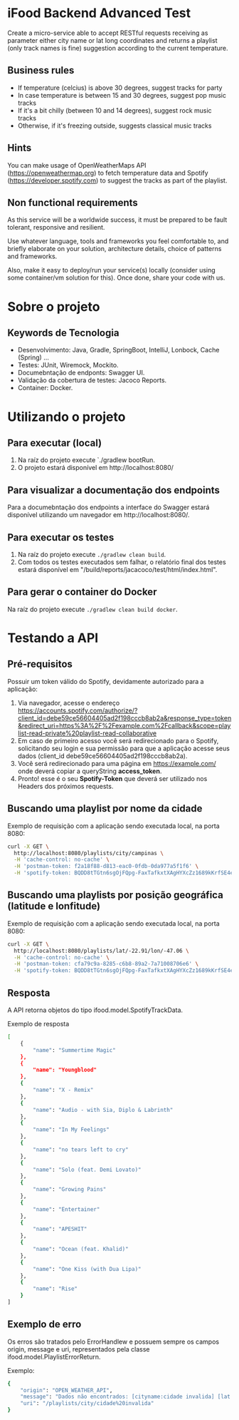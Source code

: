 # iFood Backend Advanced Test

Create a micro-service able to accept RESTful requests receiving as parameter either city name or lat long coordinates and returns a playlist (only track names is fine) suggestion according to the current temperature.

## Business rules

* If temperature (celcius) is above 30 degrees, suggest tracks for party
* In case temperature is between 15 and 30 degrees, suggest pop music tracks
* If it's a bit chilly (between 10 and 14 degrees), suggest rock music tracks
* Otherwise, if it's freezing outside, suggests classical music tracks 

## Hints

You can make usage of OpenWeatherMaps API (https://openweathermap.org) to fetch temperature data and Spotify (https://developer.spotify.com) to suggest the tracks as part of the playlist.

## Non functional requirements

As this service will be a worldwide success, it must be prepared to be fault tolerant, responsive and resilient.

Use whatever language, tools and frameworks you feel comfortable to, and briefly elaborate on your solution, architecture details, choice of patterns and frameworks.

Also, make it easy to deploy/run your service(s) locally (consider using some container/vm solution for this). Once done, share your code with us.

# Sobre o projeto

## Keywords de Tecnologia

* Desenvolvimento: Java, Gradle, SpringBoot, IntelliJ, Lonbock, Cache (Spring) ...
* Testes: JUnit, Wiremock, Mockito.
* Documebntação de endponts: Swagger UI.
* Validação da cobertura de testes: Jacoco Reports.
* Container: Docker.

# Utilizando o projeto

## Para executar (local)

1. Na raíz do projeto execute `./gradlew bootRun.
2. O projeto estará disponível em http://localhost:8080/

## Para visualizar a documentação dos endpoints

Para a documebntação dos endpoints a interface do Swagger estará disponível utilizando um navegador em http://localhost:8080/.

## Para executar os testes

1. Na raíz do projeto execute `./gradlew clean build`.
2. Com todos os testes executados sem falhar, o relatório final dos testes estará disponível em "/build/reports/jacacoco/test/html/index.html".

## Para gerar o container do Docker

Na raíz do projeto execute `./gradlew clean build docker`.

# Testando a API

## Pré-requisitos

Possuir um token válido do Spotify, devidamente autorizado para a aplicação:

1. Via navegador, acesse o endereço https://accounts.spotify.com/authorize/?client_id=debe59ce56604405ad2f198cccb8ab2a&response_type=token&redirect_uri=https%3A%2F%2Fexample.com%2Fcallback&scope=playlist-read-private%20playlist-read-collaborative
2. Em caso de primeiro acesso você será redirecionado para o Spotify, solicitando seu login e sua permissão para que a aplicação acesse seus dados (client_id debe59ce56604405ad2f198cccb8ab2a).
3. Você será redirecionado para uma página em https://example.com/ onde deverá copiar a queryString **access_token**.
4. Pronto! esse é o seu **Spotify-Token** que deverá ser utilizado nos Headers dos próximos requests.

## Buscando uma playlist por nome da cidade

Exemplo de requisição com a aplicação sendo executada local, na porta 8080:

```bash
curl -X GET \
  http://localhost:8080/playlists/city/campinas \
  -H 'cache-control: no-cache' \
  -H 'postman-token: f2a18f88-d813-eac0-0fdb-0da977a5f1f6' \
  -H 'spotify-token: BQDD8tTGtn6sgOjFQpg-FaxTafkxtXAgHYXcZz1689kKrfSE4eC2q3pBfcCnYli7eeapN7lzZfMM2kTD9Tve8hIx0qqgTD0TFVwWJkPwuyzGm6JdkTzupfZ6ykcw4fZnsubNeJAGKMWDYHW9wCTzIwCC0N1suGd63SUFCQa7ihaZ5x4tqgnq0bOFDAqq'
```

## Buscando uma playlists por posição geográfica (latitude e lonfitude)

Exemplo de requisição com a aplicação sendo executada local, na porta 8080:

```bash
curl -X GET \
  http://localhost:8080/playlists/lat/-22.91/lon/-47.06 \
  -H 'cache-control: no-cache' \
  -H 'postman-token: cfa79c9a-8285-c6b8-89a2-7a71008706e6' \
  -H 'spotify-token: BQDD8tTGtn6sgOjFQpg-FaxTafkxtXAgHYXcZz1689kKrfSE4eC2q3pBfcCnYli7eeapN7lzZfMM2kTD9Tve8hIx0qqgTD0TFVwWJkPwuyzGm6JdkTzupfZ6ykcw4fZnsubNeJAGKMWDYHW9wCTzIwCC0N1suGd63SUFCQa7ihaZ5x4tqgnq0bOFDAqq'
```

## Resposta

A API retorna objetos do tipo ifood.model.SpotifyTrackData.

Exemplo de resposta
```bash
[
    {
        "name": "Summertime Magic"
    },
    {
        "name": "Youngblood"
    },
    {
        "name": "X - Remix"
    },
    {
        "name": "Audio - with Sia, Diplo & Labrinth"
    },
    {
        "name": "In My Feelings"
    },
    {
        "name": "no tears left to cry"
    },
    {
        "name": "Solo (feat. Demi Lovato)"
    },
    {
        "name": "Growing Pains"
    },
    {
        "name": "Entertainer"
    },
    {
        "name": "APESHIT"
    },
    {
        "name": "Ocean (feat. Khalid)"
    },
    {
        "name": "One Kiss (with Dua Lipa)"
    },
    {
        "name": "Rise"
    }
]
```

## Exemplo de erro

Os erros são tratados pelo ErrorHandlew e possuem sempre os campos origin, message e uri, representados pela classe ifood.model.PlaylistErrorReturn.

Exemplo:
```bash
{
    "origin": "OPEN_WEATHER_API",
    "message": "Dados não encontrados: [cityname:cidade invalida] [lat:null] [lon:null]",
    "uri": "/playlists/city/cidade%20invalida"
}
```